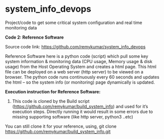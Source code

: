 # system_info_devops
Project/code to get some critical system configuration and real time monitoring data

**Code 2: Reference Software**

Source code link: https://github.com/remykumar/system_info_devops

Reference Software here is a python code (script) which pull some key system information & monitoring data (CPU usage, Memory usage & disk usage) from the Host Operating System 
and creates a html page. This html file can be deployed on a web server (http server) to be viewed on a browser. 
The python code runs continuously every 60 seconds and updates the html – so the system info (or monitoring) page dynamically is updated. 

**Execution instruction for Reference Software:**
1. This code is cloned by the Build script (https://github.com/remykumar/build_system_info) and used for it’s execution steps. 
Directly running it would result in some errors due to missing supporting software (like http server, python3 ..etc) 

You can still clone it for your reference, using, 
git clone https://github.com/remykumar/build_system_info.git
